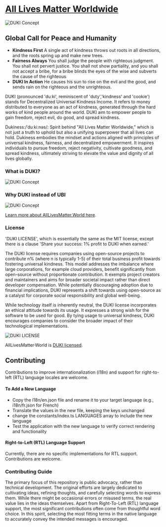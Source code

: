 # [All Lives Matter Worldwide](https://www.alllivesmatter.world) 

![DUKI Concept](ptools/assets/outreach/x/0_ordinary_kindkang_invitation.png)

## Global Call for Peace and Humanity

* **Kindness First**  A single act of kindness throws out roots in all directions, and the roots spring up and make new trees.
* **Fairness Always** You shall judge the people with righteous judgment. You shall not pervert justice. You shall not show partiality, and you shall not accept a bribe, for a bribe blinds the eyes of the wise and subverts the cause of the righteous
* **DUKI In Action** He causes his sun to rise on the evil and the good, and sends rain on the righteous and the unrighteous.

DUKI (pronounced 'duːki', reminiscent of 'duty','kindness' and 'cookie') stands for Decentralized Universal Kindness Income. It refers to money distributed to everyone as an act of kindness, generated through the hard works of kind people around the world. DUKI aim to empower people to gain freedom, reject evil, do good, and spread kindness.

Dukiness:/ˈduːkiːnəs/: Spirit behind "All Lives Matter Worldwide," which is not just a truth to uphold but also a unifying superpower that all lives can hold. Dukiness embodies the mindset and actions aligned with principles of universal kindness, fairness, and decentralized empowerment. It inspires individuals to pursue freedom, reject negativity, cultivate goodness, and spread kindness, ultimately striving to elevate the value and dignity of all lives globally.

### What is DUKI?
![DUKI Concept](ptools/assets/outreach/x/4_what_is_duki.png)

### Why DUKI instead of UBI 
![DUKI Concept](ptools/assets/outreach/x/5_why_duki_instead_of_ubi.png)


[Learn more about AllLivesMatter.World here](https://www.alllivesmatter.world).


### License
'DUKI LICENSE', which is essentially the same as the MIT license, except there is a clause 'Share your success: 1% profit to DUKI when earned.'

The DUKI license requires companies using open-source projects to contribute n% (where n is typically 1-5) of their total business profit towards fostering universal kindness. This model addresses the imbalance where large corporations, for example cloud providers, benefit significantly from open-source without proportionate contribution. It exempts project creators and maintainers and aims for broader societal impact rather than direct developer compensation. While potentially discouraging adoption due to financial implications, DUKI represents a shift towards using open-source as a catalyst for corporate social responsibility and global well-being.

While technology itself is inherently neutral, the DUKI license incorporates an ethical attitude towards its usage. It expresses a strong wish for the software to be used for good. By tying usage to universal kindness, DUKI encourages companies to consider the broader impact of their technological implementations. 

![DUKI LICENSE](ptools/assets/outreach/x/10_thoughts_on_duki_and_open_source.png)

AllLivesMatter&middot;World is [DUKI licensed](./LICENSE).


## Contributing
Contributions to improve internationalization (i18n) and support for right-to-left (RTL) language locales are welcome.
#### To Add a New Language 
* Copy the i18n/en.json file and rename it to your target language (e.g., i18n/fr.json for French)
* Translate the values in the new file, keeping the keys unchanged
* change the constants/index.ts LANGUAGES array to include the new language
* Test the application with the new language to verify correct rendering and functionality

#### Right-to-Left (RTL) Language Support
Currently, there are no specific implementations for RTL support. Contributions are welcome. 

### Contributing Guide

The primary focus of this repository is public advocacy, rather than technical development. The original efforts are largely dedicated to cultivating ideas, refining thoughts, and carefully selecting words to express them. While there might be occasional errors or misused terms, the real value lies in the ideas themselves.
Apart from Right-To-Left (RTL) language support, the most significant contributions often come from thoughtful word choice. In this spirit, selecting the most fitting terms in the native language to accurately convey the intended messages is encouraged.

